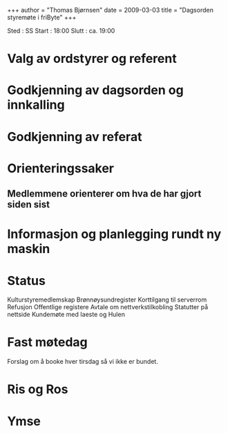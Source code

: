 +++
author = "Thomas Bjørnsen"
date = 2009-03-03
title = "Dagsorden styremøte i friByte"
+++

Sted : SS Start : 18:00 Slutt : ca. 19:00

# Valg av ordstyrer og referent

# Godkjenning av dagsorden og innkalling

# Godkjenning av referat

# Orienteringssaker

## Medlemmene orienterer om hva de har gjort siden sist

# Informasjon og planlegging rundt ny maskin

# Status

Kulturstyremedlemskap Brønnøysundregister Korttilgang til serverrom
Refusjon Offentlige registere Avtale om nettverkstilkobling Statutter på
nettside Kundemøte med Iaeste og Hulen

# Fast møtedag

Forslag om å booke hver tirsdag så vi ikke er bundet.

# Ris og Ros

# Ymse
